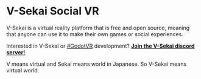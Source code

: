 # V-Sekai Social VR

V-Sekai is a virtual reality platform that is free and open source, meaning that anyone can use it to make their own games or social experiences.

Interested in V-Sekai or [#GodotVR](https://twitter.com/hashtag/godotvr) development? **[ Join the V-Sekai discord server!](https://discord.gg/7BQDHesck8)**

V means virtual and Sekai means world in Japanese. So V-Sekai means virtual world.
